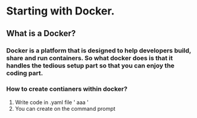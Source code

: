 # Starting with Docker.
## What is a Docker?
### Docker is a platform that is designed to help developers build, share and run containers. So what docker does is that it handles the tedious setup part so that you can enjoy the coding part.

### How to create contianers within docker?
1. Write code in .yaml file
  ' aaa '
1. You can create on the command prompt


